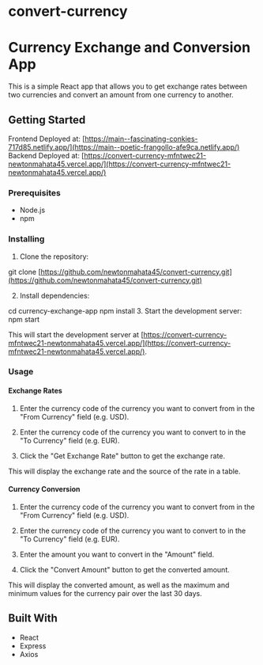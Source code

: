 # convert-currency
# Currency Exchange and Conversion App

This is a simple React app that allows you to get exchange rates between two currencies and convert an amount from one currency to another.

## Getting Started
Frontend Deployed at: [https://main--fascinating-conkies-717d85.netlify.app/](https://main--poetic-frangollo-afe9ca.netlify.app/)
Backend Deployed  at: [https://convert-currency-mfntwec21-newtonmahata45.vercel.app/](https://convert-currency-mfntwec21-newtonmahata45.vercel.app/)
### Prerequisites

- Node.js 
- npm

### Installing

1. Clone the repository:

  git clone [https://github.com/newtonmahata45/convert-currency.git](https://github.com/newtonmahata45/convert-currency.git)

2. Install dependencies:

cd currency-exchange-app
npm install
3. Start the development server:
npm start

This will start the development server at [https://convert-currency-mfntwec21-newtonmahata45.vercel.app/](https://convert-currency-mfntwec21-newtonmahata45.vercel.app/).

### Usage

#### Exchange Rates

1. Enter the currency code of the currency you want to convert from in the "From Currency" field (e.g. USD).

2. Enter the currency code of the currency you want to convert to in the "To Currency" field (e.g. EUR).

3. Click the "Get Exchange Rate" button to get the exchange rate.

This will display the exchange rate and the source of the rate in a table.

#### Currency Conversion

1. Enter the currency code of the currency you want to convert from in the "From Currency" field (e.g. USD).

2. Enter the currency code of the currency you want to convert to in the "To Currency" field (e.g. EUR).

3. Enter the amount you want to convert in the "Amount" field.

4. Click the "Convert Amount" button to get the converted amount.

This will display the converted amount, as well as the maximum and minimum values for the currency pair over the last 30 days.

## Built With

- React
- Express
- Axios
